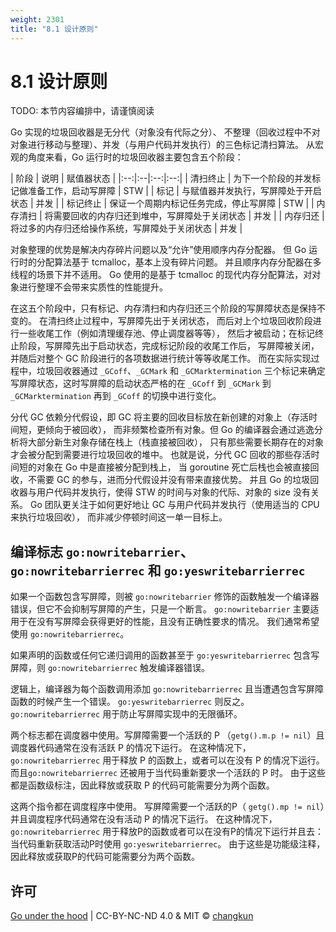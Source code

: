 ```yaml
---
weight: 2301
title: "8.1 设计原则"
---
```


# 8.1 设计原则

TODO: 本节内容编排中，请谨慎阅读

Go 实现的垃圾回收器是无分代（对象没有代际之分）、
不整理（回收过程中不对对象进行移动与整理）、并发（与用户代码并发执行）的三色标记清扫算法。
从宏观的角度来看，Go 运行时的垃圾回收器主要包含五个阶段：

| 阶段 | 说明 | 赋值器状态 |
|:--:|:--|:--:|:--:|
| 清扫终止 | 为下一个阶段的并发标记做准备工作，启动写屏障 | STW |
| 标记 | 与赋值器并发执行，写屏障处于开启状态 | 并发 |
| 标记终止 | 保证一个周期内标记任务完成，停止写屏障 | STW |
| 内存清扫 | 将需要回收的内存归还到堆中，写屏障处于关闭状态 | 并发 |
| 内存归还 | 将过多的内存归还给操作系统，写屏障处于关闭状态 | 并发 |

对象整理的优势是解决内存碎片问题以及“允许”使用顺序内存分配器。
但 Go 运行时的分配算法基于 tcmalloc，基本上没有碎片问题。
并且顺序内存分配器在多线程的场景下并不适用。
Go 使用的是基于 tcmalloc 的现代内存分配算法，对对象进行整理不会带来实质性的性能提升。

在这五个阶段中，只有标记、内存清扫和内存归还三个阶段的写屏障状态是保持不变的。
在清扫终止过程中，写屏障先出于关闭状态，
而后对上个垃圾回收阶段进行一些收尾工作（例如清理缓存池、停止调度器等等），
然后才被启动；在标记终止阶段，写屏障先出于启动状态，完成标记阶段的收尾工作后，
写屏障被关闭，并随后对整个 GC 阶段进行的各项数据进行统计等等收尾工作。
而在实际实现过程中，垃圾回收器通过 `_GCoff`、`_GCMark` 和 `_GCMarktermination` 
三个标记来确定写屏障状态，这时写屏障的启动状态严格的在 `_GCoff` 到 `_GCMark` 到 
`_GCMarktermination` 再到 `_GCoff` 的切换中进行变化。

分代 GC 依赖分代假设，即 GC 将主要的回收目标放在新创建的对象上（存活时间短，更倾向于被回收），
而非频繁检查所有对象。但 Go 的编译器会通过逃逸分析将大部分新生对象存储在栈上（栈直接被回收），
只有那些需要长期存在的对象才会被分配到需要进行垃圾回收的堆中。
也就是说，分代 GC 回收的那些存活时间短的对象在 Go 中是直接被分配到栈上，
当 goroutine 死亡后栈也会被直接回收，不需要 GC 的参与，进而分代假设并没有带来直接优势。
并且 Go 的垃圾回收器与用户代码并发执行，使得 STW 的时间与对象的代际、对象的 size 没有关系。
Go 团队更关注于如何更好地让 GC 与用户代码并发执行（使用适当的 CPU 来执行垃圾回收），
而非减少停顿时间这一单一目标上。

## 编译标志 `go:nowritebarrier`、`go:nowritebarrierrec` 和 `go:yeswritebarrierrec`

如果一个函数包含写屏障，则被 `go:nowritebarrier` 修饰的函数触发一个编译器错误，但它不会抑制写屏障的产生，只是一个断言。
`go:nowritebarrier` 主要适用于在没有写屏障会获得更好的性能，且没有正确性要求的情况。
我们通常希望使用 `go:nowritebarrierrec`。

如果声明的函数或任何它递归调用的函数甚至于 `go:yeswritebarrierrec` 包含写屏障，则 `go:nowritebarrierrec` 触发编译器错误。

逻辑上，编译器为每个函数调用添加 `go:nowritebarrierrec` 且当遭遇包含写屏障函数的时候产生一个错误。
`go:yeswritebarrierrec` 则反之。`go:nowritebarrierrec` 用于防止写屏障实现中的无限循环。

两个标志都在调度器中使用。写屏障需要一个活跃的 P （`getg().m.p != nil`）且调度器代码通常在没有活跃 P 的情况下运行。
在这种情况下，`go:nowritebarrierrec` 用于释放 P 的函数上，或者可以在没有 P 的情况下运行。
而且`go:nowritebarrierrec` 还被用于当代码重新要求一个活跃的 P 时。
由于这些都是函数级标注，因此释放或获取 P 的代码可能需要分为两个函数。

这两个指令都在调度程序中使用。
写屏障需要一个活跃的P（ `getg().mp != nil`）并且调度程序代码通常在没有活动 P 的情况下运行。
在这种情况下，`go:nowritebarrierrec` 用于释放P的函数或者可以在没有P的情况下运行并且去：
当代码重新获取活动P时使用 `go:yeswritebarrierrec`。
由于这些是功能级注释，因此释放或获取P的代码可能需要分为两个函数。

## 许可

[Go under the hood](https://github.com/changkun/go-under-the-hood) | CC-BY-NC-ND 4.0 & MIT &copy; [changkun](https://changkun.de)